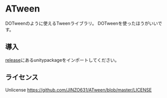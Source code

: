 # ATween

DOTweenのように使えるTweenライブラリ。
DOTweenを使ったほうがいいです。

## 導入
[release](https://github.com/JINZO631/ATween/releases)にあるunitypackageをインポートしてください。

## ライセンス

Unlicense https://github.com/JINZO631/ATween/blob/master/LICENSE
